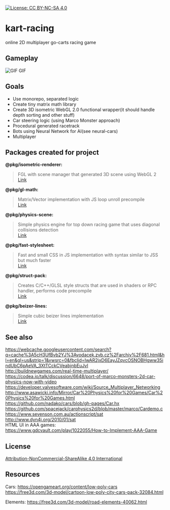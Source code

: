 [![License: CC BY-NC-SA 4.0](https://licensebuttons.net/l/by-nc-sa/4.0/80x15.png)](https://creativecommons.org/licenses/by-nc-sa/4.0/)

# kart-racing
online 2D multiplayer go-carts racing game

## Gameplay
![GIF](/doc/screens/gameplay.gif)
GIF

## Goals
- Use monorepo, separated logic
- Create tiny matrix math library
- Create 3D isometric WebGL 2.0 functional wrapper(it should handle depth sorting and other stuff)
- Car steering logic (using Marco Monster approach)
- Procedural generated racetrack
- Bots using Neural Network for AI(see neural-cars)
- Multiplayer

## Packages created for project
**@pkg/isometric-renderer:**
> FGL with scene manager that generated 3D scene using WebGL 2<br />
[Link](https://github.com/Mati365/kart-racing/tree/master/src/packages/isometric-renderer)

**@pkg/gl-math:**
> Matrix/Vector implementation with JS loop unroll precompile<br />
[Link](https://github.com/Mati365/kart-racing/tree/master/src/packages/gl-math)

**@pkg/physics-scene:**
> Simple physics engine for top down racing game that uses diagonal collisions detection<br />
[Link](https://github.com/Mati365/kart-racing/tree/master/src/packages/physics-scene)

**@pkg/fast-stylesheet:**
> Fast and small CSS in JS implementation with syntax similar to JSS but much faster<br />
[Link](https://github.com/Mati365/kart-racing/tree/master/src/packages/fast-stylesheet)

**@pkg/struct-pack:**
> Creates C/C++/GLSL style structs that are used in shaders or RPC handler, performs code precompile<br />
[Link](https://github.com/Mati365/kart-racing/tree/master/src/packages/struct-pack)

**@pkg/beizer-lines:**
> Simple cubic beizer lines implementation<br />
[Link](https://github.com/Mati365/kart-racing/tree/master/src/packages/beizer-lines)

## See also
https://webcache.googleusercontent.com/search?q=cache%3A5cH3UfBvb2YJ%3Avodacek.zvb.cz%2Farchiv%2F681.html&hl=en&gl=us&strip=1&vwsrc=0&fbclid=IwAR2jxD6EayJZqvcOSNOBHgww35indUbC6pAeVA_3XtTCckCVeabjnbEuJvI <br />
http://buildnewgames.com/real-time-multiplayer/<br/>
https://codea.io/talk/discussion/6648/port-of-marco-monsters-2d-car-physics-now-with-video <br/>
https://developer.valvesoftware.com/wiki/Source_Multiplayer_Networking <br/>
http://www.asawicki.info/Mirror/Car%20Physics%20for%20Games/Car%20Physics%20for%20Games.html <br/>
https://github.com/nadako/cars/blob/gh-pages/Car.hx <br/>
https://github.com/spacejack/carphysics2d/blob/master/marco/Cardemo.c<br/>
https://www.sevenson.com.au/actionscript/sat<br/>
http://www.dyn4j.org/2010/01/sat<br/>
HTML UI in AAA games:<br/>
https://www.gdcvault.com/play/1022055/How-to-Implement-AAA-Game

## License
[Attribution-NonCommercial-ShareAlike 4.0 International](https://github.com/Mati365/kart-racing/blob/master/LICENSE.md)

## Resources
Cars:
https://opengameart.org/content/low-poly-cars
https://free3d.com/3d-model/cartoon-low-poly-city-cars-pack-32084.html

Elements:
https://free3d.com/3d-model/road-elements-40062.html
